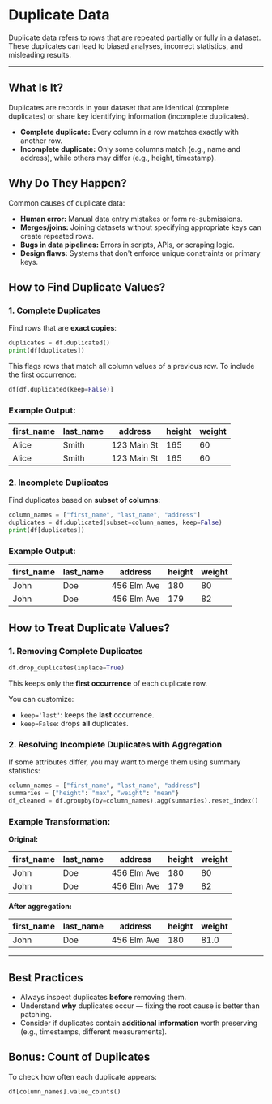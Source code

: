 # Duplicate Data

Duplicate data refers to rows that are repeated partially or fully in a dataset. These duplicates can lead to biased analyses, incorrect statistics, and misleading results.

---

## What Is It?

Duplicates are records in your dataset that are identical (complete duplicates) or share key identifying information (incomplete duplicates).

* **Complete duplicate:** Every column in a row matches exactly with another row.
* **Incomplete duplicate:** Only some columns match (e.g., name and address), while others may differ (e.g., height, timestamp).


## Why Do They Happen?

Common causes of duplicate data:

* **Human error:** Manual data entry mistakes or form re-submissions.
* **Merges/joins:** Joining datasets without specifying appropriate keys can create repeated rows.
* **Bugs in data pipelines:** Errors in scripts, APIs, or scraping logic.
* **Design flaws:** Systems that don't enforce unique constraints or primary keys.


## How to Find Duplicate Values?

### 1. Complete Duplicates

Find rows that are **exact copies**:

```python
duplicates = df.duplicated()
print(df[duplicates])
```

This flags rows that match all column values of a previous row. To include the first occurrence:

```python
df[df.duplicated(keep=False)]
```

### Example Output:

| first\_name | last\_name | address     | height | weight |
| ----------- | ---------- | ----------- | ------ | ------ |
| Alice       | Smith      | 123 Main St | 165    | 60     |
| Alice       | Smith      | 123 Main St | 165    | 60     |


### 2. Incomplete Duplicates

Find duplicates based on **subset of columns**:

```python
column_names = ["first_name", "last_name", "address"]
duplicates = df.duplicated(subset=column_names, keep=False)
print(df[duplicates])
```

### Example Output:

| first\_name | last\_name | address     | height | weight |
| ----------- | ---------- | ----------- | ------ | ------ |
| John        | Doe        | 456 Elm Ave | 180    | 80     |
| John        | Doe        | 456 Elm Ave | 179    | 82     |


## How to Treat Duplicate Values?

### 1. Removing Complete Duplicates

```python
df.drop_duplicates(inplace=True)
```

This keeps only the **first occurrence** of each duplicate row.

You can customize:

* `keep='last'`: keeps the **last** occurrence.
* `keep=False`: drops **all** duplicates.


### 2. Resolving Incomplete Duplicates with Aggregation

If some attributes differ, you may want to merge them using summary statistics:

```python
column_names = ["first_name", "last_name", "address"]
summaries = {"height": "max", "weight": "mean"}
df_cleaned = df.groupby(by=column_names).agg(summaries).reset_index()
```

### Example Transformation:

**Original:**

| first\_name | last\_name | address     | height | weight |
| ----------- | ---------- | ----------- | ------ | ------ |
| John        | Doe        | 456 Elm Ave | 180    | 80     |
| John        | Doe        | 456 Elm Ave | 179    | 82     |

**After aggregation:**

| first\_name | last\_name | address     | height | weight |
| ----------- | ---------- | ----------- | ------ | ------ |
| John        | Doe        | 456 Elm Ave | 180    | 81.0   |

---

## Best Practices

* Always inspect duplicates **before** removing them.
* Understand **why** duplicates occur — fixing the root cause is better than patching.
* Consider if duplicates contain **additional information** worth preserving (e.g., timestamps, different measurements).

## Bonus: Count of Duplicates

To check how often each duplicate appears:

```python
df[column_names].value_counts()
```
